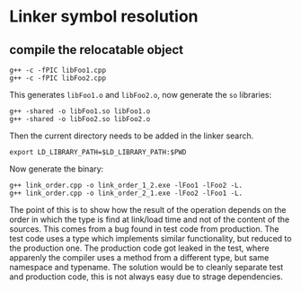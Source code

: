 # Linker symbol resolution

## compile the relocatable object

```
g++ -c -fPIC libFoo1.cpp
g++ -c -fPIC libFoo2.cpp
```
This generates `libFoo1.o` and `libFoo2.o`, now generate the `so`
libraries:

```
g++ -shared -o libFoo1.so libFoo1.o
g++ -shared -o libFoo2.so libFoo2.o
```

Then the current directory needs to be added in the linker search.
```
export LD_LIBRARY_PATH=$LD_LIBRARY_PATH:$PWD
```

Now generate the binary:

```
g++ link_order.cpp -o link_order_1_2.exe -lFoo1 -lFoo2 -L.
g++ link_order.cpp -o link_order_2_1.exe -lFoo2 -lFoo1 -L.
```

The point of this is to show how the result of the operation depends on the order in which the
type is find at link/load time and not of the content of the sources.
This comes from a bug found in test code from production.
The test code uses a type which implements similar functionality, but reduced to the production one.
The production code got leaked in the test, where apparenly the compiler uses a method from a
different type, but same namespace and typename. The solution would be to cleanly separate test and
production code, this is not always easy due to strage dependencies.
